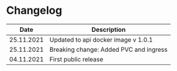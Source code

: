Changelog
===

| Date       | Description                                       |
|------------|---------------------------------------------------|
| 25.11.2021 | Updated to api docker image v 1.0.1               |
| 25.11.2021 | Breaking change: Added PVC and ingress            |
| 04.11.2021 | First public release                              |
